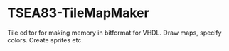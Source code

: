 # TSEA83-TileMapMaker
Tile editor for making memory in bitformat for VHDL. Draw maps, specify colors. Create sprites etc.
